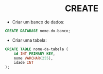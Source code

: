 <h1 align="center">CREATE</h1>

- Criar um banco de dados:

```sql
CREATE DATABASE nome-do-banco;
```

- Criar uma tabela:

```sql
CREATE TABLE nome-da-tabela (
    id INT PRIMARY KEY,
    nome VARCHAR(255),
    idade INT
);
```